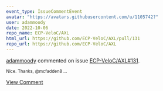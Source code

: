 ```yaml
---
event_type: IssueCommentEvent
avatar: "https://avatars.githubusercontent.com/u/1105742?"
user: adammoody
date: 2022-10-06
repo_name: ECP-VeloC/AXL
html_url: https://github.com/ECP-VeloC/AXL/pull/131
repo_url: https://github.com/ECP-VeloC/AXL
---
```


<a href='https://github.com/adammoody' target='_blank'>adammoody</a> commented on issue <a href='https://github.com/ECP-VeloC/AXL/pull/131' target='_blank'>ECP-VeloC/AXL#131</a>.

<small>Nice.  Thanks, @mcfadden8 ...</small>

<a href='https://github.com/ECP-VeloC/AXL/pull/131' target='_blank'>View Comment</a>